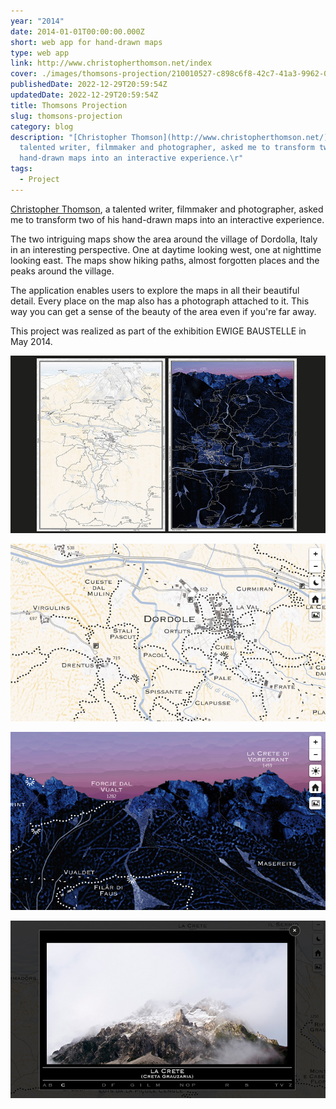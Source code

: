 ```yaml
---
year: "2014"
date: 2014-01-01T00:00:00.000Z
short: web app for hand-drawn maps
type: web app
link: http://www.christopherthomson.net/index
cover: ./images/thomsons-projection/210010527-c898c6f8-42c7-41a3-9962-07b88fd35a29.jpg
publishedDate: 2022-12-29T20:59:54Z
updatedDate: 2022-12-29T20:59:54Z
title: Thomsons Projection
slug: thomsons-projection
category: blog
description: "[Christopher Thomson](http://www.christopherthomson.net/), a
  talented writer, filmmaker and photographer, asked me to transform two of his
  hand-drawn maps into an interactive experience.\r"
tags:
  - Project
---
```



[Christopher Thomson](http://www.christopherthomson.net/), a talented writer, filmmaker and photographer, asked me to transform two of his hand-drawn maps into an interactive experience.

The two intriguing maps show the area around the village of Dordolla, Italy in an interesting perspective. One at daytime looking west, one at nighttime looking east. The maps show hiking paths, almost forgotten places and the peaks around the village.

The application enables users to explore the maps in all their beautiful detail. Every place on the map also has a photograph attached to it. This way you can get a sense of the beauty of the area even if you're far away.

This project was realized as part of the exhibition EWIGE BAUSTELLE in May 2014.

![thomsonsprojection_01](./images/thomsons-projection/210010523-cf0e0fb4-f410-4995-b49f-d12643de0809.jpg)

![thomsonsprojection_02](./images/thomsons-projection/210010527-c898c6f8-42c7-41a3-9962-07b88fd35a29.jpg)

![thomsonsprojection_03](./images/thomsons-projection/210010528-da18f46a-b327-4f8f-8163-ee881fc66008.jpg)

![thomsonsprojection_04](./images/thomsons-projection/210010529-fea154cd-1fbb-410a-b8a4-95e81bac51ac.jpg)

